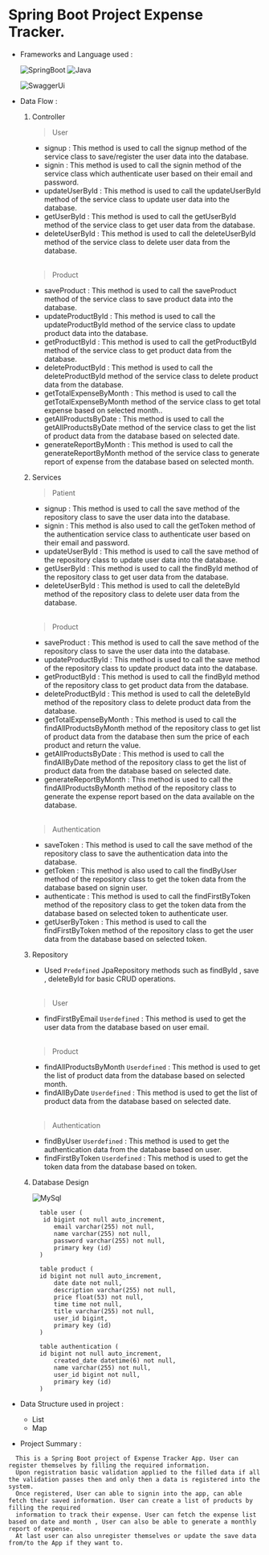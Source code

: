 # Spring Boot Project Expense Tracker.

- Frameworks and Language used :

    ![SpringBoot](https://img.shields.io/badge/Framework-SpringBoot-green) ![Java](https://img.shields.io/badge/Language-Java-yellow)
    
    ![SwaggerUi](https://img.shields.io/badge/SwaggerUi-http%3A%2F%2F13.50.247.31%3A8080%2Fswagger--ui%2Findex.html%23-brightgreen)
    
- Data Flow :
  1. Controller
      <br/>
      > User
      - signup : This method is used to call the signup method of the service class to save/register the user data into the database.
      - signin : This method is used to call the signin method of the service class which authenticate user based on their email and password.
      - updateUserById : This method is used to call the updateUserById method of the service class to update user data into the database.
      - getUserById : This method is used to call the getUserById method of the service class to get user data from the database.
      - deleteUserById : This method is used to call the deleteUserById method of the service class to delete user data from the database.
       
       <br/>
	
      > Product
      - saveProduct : This method is used to call the saveProduct method of the service class to save product data into the database.
      - updateProductById : This method is used to call the updateProductById method of the service class to update product data into the database.
      - getProductById : This method is used to call the getProductById method of the service class to get product data from the database.
      - deleteProductById : This method is used to call the deleteProductById method of the service class to delete product data from the database.
      - getTotalExpenseByMonth : This method is used to call the getTotalExpenseByMonth method of the service class to get total expense based on selected month..
      - getAllProductsByDate : This method is used to call the getAllProductsByDate method of the service class to get the list of product data from the database based on selected date.
      - generateReportByMonth : This method is used to call the generateReportByMonth method of the service class to generate report of expense from the database based on selected month.
       
  2. Services
      <br/>
      > Patient
      - signup : This method is used to call the save method of the repository class to save the user data into the database.
      - signin :  This method is also used to call the getToken method of the authentication service class to authenticate user based on their email and password.
      - updateUserById :  This method is used to call the save method of the repository class to update user data into the database.
      - getUserById :  This method is used to call the findById method of the repository class to get user data from the database.
      - deleteUserById :  This method is used to call the deleteById method of the repository class to delete user data from the database.
     
       <br/>
       
      > Product
      - saveProduct : This method is used to call the save method of the repository class to save the user data into the database.
      - updateProductById :  This method is used to call the save method of the repository class to update product data into the database.
      - getProductById :  This method is used to call the findById method of the repository class to get product data from the database.
      - deleteProductById :  This method is used to call the deleteById method of the repository class to delete product data from the database.
      - getTotalExpenseByMonth :  This method is used to call the findAllProductsByMonth method of the repository class to get list of product data from the database then sum the price of each product and return the value.
      - getAllProductsByDate :  This method is used to call the findAllByDate method of the repository class to get the list of product data from the database based on selected date.
      - generateReportByMonth :  This method is used to call the findAllProductsByMonth method of the repository class to generate the expense report based on the data available on the database.
      
       <br/>
       
      > Authentication
      - saveToken : This method is used to call the save method of the repository class to save the authentication data into the database.
      - getToken :  This method is also used to call the findByUser method of the repository class to get the token data from the database based on signin user.
      - authenticate : This method is used to call the findFirstByToken method of the repository class to get the token data from the database based on selected token to authenticate user.
      - getUserByToken : This method is used to call the findFirstByToken method of the repository class to get the user data from the database based on selected token.
      
  3. Repository
      - Used `Predefined` JpaRepository methods such as findById , save , deleteById for basic CRUD operations.
      
      <br/>
      
      > User
      - findFirstByEmail `Userdefined` : This method is used to get the user data from the database based on user email.
       
      <br/>
      
      > Product
      - findAllProductsByMonth `Userdefined` : This method is used to get the list of product data from the database based on selected month.
      - findAllByDate `Userdefined` : This method is used to get the list of product data from the database based on selected date.
         
      <br/>
      
      > Authentication
      - findByUser `Userdefined` : This method is used to get the authentication data from the database based on user.
      - findFirstByToken `Userdefined` : This method is used to get the token data from the database based on token.
      
  4. Database Design
  
      ![MySql](https://img.shields.io/badge/DBMS-MYSQL-lightblue)
      ```
	 	table user (
       	 id bigint not null auto_increment,
	        email varchar(255) not null,
	        name varchar(255) not null,
	        password varchar(255) not null,
	        primary key (id)
    	)
      
      	table product (
       	id bigint not null auto_increment,
	        date date not null,
	        description varchar(255) not null,
	        price float(53) not null,
	        time time not null,
	        title varchar(255) not null,
	        user_id bigint,
	        primary key (id)
    	)
      
       	table authentication (
       	id bigint not null auto_increment,
        	created_date datetime(6) not null,
        	name varchar(255) not null,
        	user_id bigint not null,
        	primary key (id)
    	)
      ```
   
- Data Structure used in project :
  - List
  - Map

- Project Summary :
```
  This is a Spring Boot project of Expense Tracker App. User can register themselves by filling the required information.
  Upon registration basic validation applied to the filled data if all the validation passes then and only then a data is registered into the system.
  Once registered, User can able to signin into the app, can able fetch their saved information. User can create a list of products by filling the required
  information to track their expense. User can fetch the expense list based on date and month , User can also be able to generate a monthly report of expense.
  At last user can also unregister themselves or update the save data from/to the App if they want to.
```
